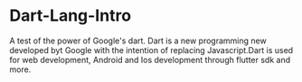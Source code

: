 # Dart-Lang-Intro
A test of the power of Google's dart.
Dart is a new programming new developed
byt Google with the intention of replacing
Javascript.Dart is used for web development,
Android and Ios development through flutter
sdk and more.
